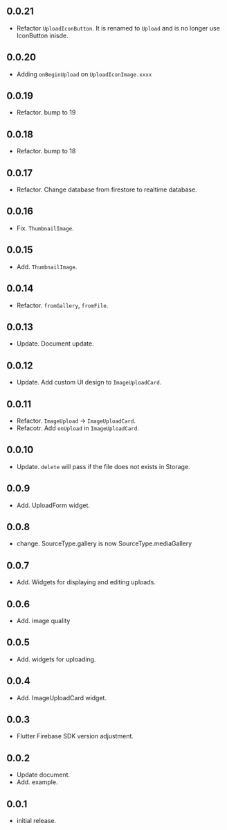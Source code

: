 ## 0.0.21
* Refactor `UploadIconButton`. It is renamed to `Upload` and is no longer use IconButton inisde.

## 0.0.20
* Adding `onBeginUpload` on `UploadIconImage.xxxx`

## 0.0.19
* Refactor. bump to 19

## 0.0.18
* Refactor. bump to 18

## 0.0.17
* Refactor. Change database from firestore to realtime database.

## 0.0.16
* Fix. `ThumbnailImage`.

## 0.0.15
* Add. `ThumbnailImage`.

## 0.0.14
* Refactor. `fromGallery`, `fromFile`.

## 0.0.13
* Update. Document update.

## 0.0.12
* Update. Add custom UI design to `ImageUploadCard`.

## 0.0.11
* Refactor. `ImageUpload` -> `ImageUploadCard`.
* Refacotr. Add `onUpload` in `ImageUploadCard`.

## 0.0.10
* Update. `delete` will pass if the file does not exists in Storage.

## 0.0.9
* Add. UploadForm widget.

## 0.0.8
* change. SourceType.gallery is now SourceType.mediaGallery

## 0.0.7
* Add. Widgets for displaying and editing uploads.

## 0.0.6
* Add. image quality

## 0.0.5
* Add. widgets for uploading.


## 0.0.4
* Add. ImageUploadCard widget.

## 0.0.3
* Flutter Firebase SDK version adjustment.

## 0.0.2
* Update document.
* Add. example.

## 0.0.1
* initial release.
